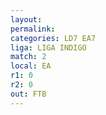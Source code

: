 ```yaml
---
layout: 
permalink: 
categories: LD7 EA7
liga: LIGA INDIGO
match: 2
local: EA
r1: 0
r2: 0
out: FTB
---
```

